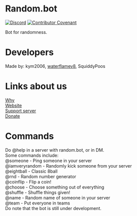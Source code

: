 # Random.bot
[![Discord](https://img.shields.io/discord/725303414220914758.svg?label=&logo=discord&logoColor=ffffff&color=7389D8&labelColor=6A7EC2)](https://discord.gg/ZatYnsX)
[![Contributor Covenant](https://img.shields.io/badge/Contributor%20Covenant-v2.0%20adopted-ff69b4.svg)](https://github.com/kym2006/random.bot/blob/master/README.md)

Bot for randomness.

# Developers
Made by: kym2006, [waterflamev8](https://github.com/waterflamev8), SquiddyPoos

# Links about us
[Why](https://www.youtube.com/watch?v=BeG5FqTpl9U)\
[Website](https://randomweb.netlify.app/)\
[Support server](https://discord.gg/ZatYnsX)\
[Donate](https://paypal.me/waterflamev8)

# Commands
Do @help in a server with random.bot, or in DM.\
Some commands include:\
@someone - Ping someone in your server\
@iamveryrandom - Randomly kick someone from your server\
@eightball - Classic 8ball\
@rnd - Random number generator\
@coinflip - Flip a coin!\
@choose - Choose something out of everything\
@shuffle - Shuffle things given!\
@name - Random name of someone in your server\
@team - Put everyone in teams\
Do note that the bot is still under development.
